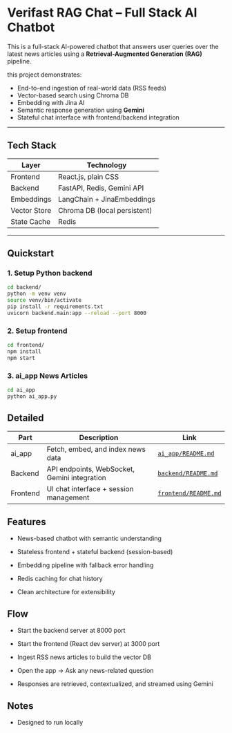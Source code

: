 # Verifast RAG Chat – Full Stack AI Chatbot

This is a full-stack AI-powered chatbot that answers user queries over the latest news articles using a **Retrieval-Augmented Generation (RAG)** pipeline.

this project demonstrates:
- End-to-end ingestion of real-world data (RSS feeds)
- Vector-based search using Chroma DB
- Embedding with Jina AI
- Semantic response generation using **Gemini**
- Stateful chat interface with frontend/backend integration

---

## Tech Stack

| Layer        | Technology                        |
|--------------|-----------------------------------|
| Frontend     | React.js, plain CSS               |
| Backend      | FastAPI, Redis, Gemini API        |
| Embeddings   | LangChain + JinaEmbeddings        |
| Vector Store | Chroma DB (local persistent)      |
| State Cache  | Redis                             |

---

## Quickstart

### 1. Setup Python backend
```bash
cd backend/
python -m venv venv
source venv/bin/activate
pip install -r requirements.txt
uvicorn backend.main:app --reload --port 8000
```

### 2. Setup frontend
```bash
cd frontend/
npm install
npm start
```

### 3. ai_app News Articles
```bash
cd ai_app
python ai_app.py
```

## Detailed

| Part      | Description                                  | Link                                         |
| --------- | -------------------------------------------- | -------------------------------------------- |
| ai_app | Fetch, embed, and index news data            | [`ai_app/README.md`](./ai_app/README.md)     |
| Backend   | API endpoints, WebSocket, Gemini integration | [`backend/README.md`](./backend/README.md)   |
| Frontend  | UI chat interface + session management       | [`frontend/README.md`](./frontend/README.md) |

## Features

- News-based chatbot with semantic understanding

- Stateless frontend + stateful backend (session-based)

- Embedding pipeline with fallback error handling

- Redis caching for chat history

- Clean architecture for extensibility

## Flow

- Start the backend server at 8000 port 

- Start the frontend (React dev server) at 3000 port

- Ingest RSS news articles to build the vector DB

- Open the app → Ask any news-related question

- Responses are retrieved, contextualized, and streamed using Gemini

## Notes

- Designed to run locally